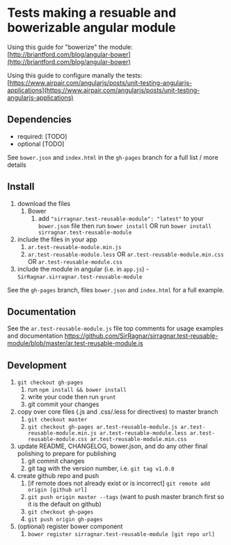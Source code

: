 # Tests making a resuable and bowerizable angular module

Using this guide for "bowerize" the module: [http://briantford.com/blog/angular-bower](http://briantford.com/blog/angular-bower)

Using this guide to configure manally the tests: [https://www.airpair.com/angularjs/posts/unit-testing-angularjs-applications](https://www.airpair.com/angularjs/posts/unit-testing-angularjs-applications)

## Dependencies
- required:
	[TODO]
- optional
	[TODO]

See `bower.json` and `index.html` in the `gh-pages` branch for a full list / more details

## Install
1. download the files
	1. Bower
		1. add `"sirragnar.test-reusable-module": "latest"` to your `bower.json` file then run `bower install` OR run `bower install sirragnar.test-reusable-module`
2. include the files in your app
	1. `ar.test-reusable-module.min.js`
	2. `ar.test-reusable-module.less` OR `ar.test-reusable-module.min.css` OR `ar.test-reusable-module.css`
3. include the module in angular (i.e. in `app.js`) - `SirRagnar.sirragnar.test-reusable-module`

See the `gh-pages` branch, files `bower.json` and `index.html` for a full example.


## Documentation
See the `ar.test-reusable-module.js` file top comments for usage examples and documentation
https://github.com/SirRagnar/sirragnar.test-reusable-module/blob/master/ar.test-reusable-module.js


## Development

1. `git checkout gh-pages`
	1. run `npm install && bower install`
	2. write your code then run `grunt`
	3. git commit your changes
2. copy over core files (.js and .css/.less for directives) to master branch
	1. `git checkout master`
	2. `git checkout gh-pages ar.test-reusable-module.js ar.test-reusable-module.min.js ar.test-reusable-module.less ar.test-reusable-module.css ar.test-reusable-module.min.css`
3. update README, CHANGELOG, bower.json, and do any other final polishing to prepare for publishing
	1. git commit changes
	2. git tag with the version number, i.e. `git tag v1.0.0`
4. create github repo and push
	1. [if remote does not already exist or is incorrect] `git remote add origin [github url]`
	2. `git push origin master --tags` (want to push master branch first so it is the default on github)
	3. `git checkout gh-pages`
	4. `git push origin gh-pages`
5. (optional) register bower component
	1. `bower register sirragnar.test-reusable-module [git repo url]`
